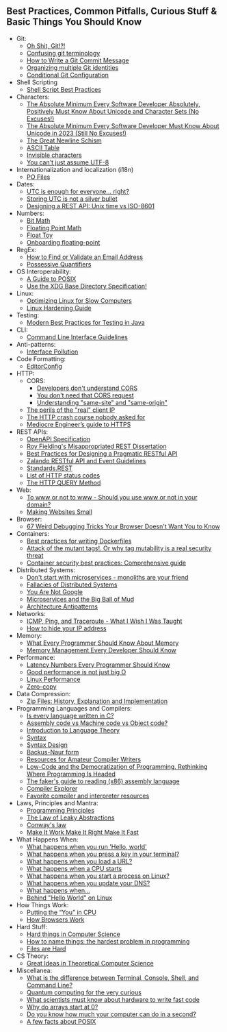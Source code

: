 ## Best Practices, Common Pitfalls, Curious Stuff & Basic Things You Should Know

- Git:
  - [Oh Shit, Git!?!](https://ohshitgit.com/)
  - [Confusing git terminology](https://jvns.ca/blog/2023/11/01/confusing-git-terminology/)
  - [How to Write a Git Commit Message](https://cbea.ms/git-commit/)
  - [Organizing multiple Git identities](https://garrit.xyz/posts/2023-10-13-organizing-multiple-git-identities)
  - [Conditional Git Configuration](https://blog.scottlowe.org/2023/12/15/conditional-git-configuration/)
- Shell Scripting
  - [Shell Script Best Practices](https://sharats.me/posts/shell-script-best-practices/)
- Characters:
  - [The Absolute Minimum Every Software Developer Absolutely, Positively Must Know About Unicode and Character Sets (No Excuses!)](https://www.joelonsoftware.com/2003/10/08/the-absolute-minimum-every-software-developer-absolutely-positively-must-know-about-unicode-and-character-sets-no-excuses/)
  - [The Absolute Minimum Every Software Developer Must Know About Unicode in 2023 (Still No Excuses!)](https://tonsky.me/blog/unicode/)
  - [The Great Newline Schism](https://blog.codinghorror.com/the-great-newline-schism/)
  - [ASCII Table](https://www.freecodecamp.org/news/ascii-table-hex-to-ascii-value-character-code-chart-2/)
  - [Invisible characters](https://invisible-characters.com/)
  - [You can't just assume UTF-8](https://csvbase.com/blog/9)
- Internationalization and localization (i18n)
  - [PO Files](https://www.gnu.org/software/gettext/manual/html_node/PO-Files.html)
- Dates:
  - [UTC is enough for everyone... right?](https://zachholman.com/talk/utc-is-enough-for-everyone-right)
  - [Storing UTC is not a silver bullet](https://codeblog.jonskeet.uk/2019/03/27/storing-utc-is-not-a-silver-bullet/)
  - [Designing a REST API: Unix time vs ISO-8601](https://nickb.dev/blog/designing-a-rest-api-unix-time-vs-iso-8601)
- Numbers:
  - [Bit Math](https://docs.arduino.cc/learn/programming/bit-math)
  - [Floating Point Math](https://0.30000000000000004.com/)
  - [Float Toy](https://evanw.github.io/float-toy/)
  - [Onboarding floating-point](https://www.altdevarts.com/p/onboarding-floating-point?r=yknp0&utm_campaign=post&utm_medium=web)
- RegEx:
  - [How to Find or Validate an Email Address](https://www.regular-expressions.info/email.html)
  - [Possessive Quantifiers](https://www.regular-expressions.info/possessive.html)
- OS Interoperability:
  - [A Guide to POSIX](https://www.baeldung.com/linux/posix)
  - [Use the XDG Base Directory Specification!](https://xdgbasedirectoryspecification.com/)
- Linux:
  - [Optimizing Linux for Slow Computers](https://www.akitaonrails.com/2017/01/17/optimizing-linux-for-slow-computers)
  - [Linux Hardening Guide](https://madaidans-insecurities.github.io/guides/linux-hardening.html#choosing-the-right-distro)
- Testing:
  - [Modern Best Practices for Testing in Java](https://phauer.com/2019/modern-best-practices-testing-java/)
- CLI:
  - [Command Line Interface Guidelines](https://clig.dev/)
- Anti-patterns:
  - [Interface Pollution](https://rakyll.org/interface-pollution/)
- Code Formatting:
  - [EditorConfig](https://editorconfig.org/)
- HTTP:
  - CORS:
    - [Developers don't understand CORS](https://fosterelli.co/developers-dont-understand-cors)
    - [You don't need that CORS request](https://nickolinger.com/blog/2021-08-04-you-dont-need-that-cors-request/)
    - [Understanding "same-site" and "same-origin"](https://web.dev/same-site-same-origin/)
  - [The perils of the "real" client IP](https://adam-p.ca/blog/2022/03/x-forwarded-for/)
  - [The HTTP crash course nobody asked for](https://fasterthanli.me/articles/the-http-crash-course-nobody-asked-for)
  - [Mediocre Engineer’s guide to HTTPS](https://devonperoutky.super.site/blog-posts/mediocre-engineers-guide-to-https)
- REST APIs:
  - [OpenAPI Specification](https://www.openapis.org)
  - [Roy Fielding's Misappropriated REST Dissertation](https://twobithistory.org/2020/06/28/rest.html)
  - [Best Practices for Designing a Pragmatic RESTful API](https://www.vinaysahni.com/best-practices-for-a-pragmatic-restful-api)
  - [Zalando RESTful API and Event Guidelines](https://opensource.zalando.com/restful-api-guidelines/)
  - [Standards.REST](https://standards.rest/)
  - [List of HTTP status codes](https://en.wikipedia.org/wiki/List_of_HTTP_status_codes)
  - [The HTTP QUERY Method](https://www.ietf.org/archive/id/draft-ietf-httpbis-safe-method-w-body-02.html)
- Web:
  - [To www or not to www - Should you use www or not in your domain?](https://www.bjornjohansen.com/www-or-not)
  - [Making Websites Small](https://santurcesoftware.com/making-web-sites-small)
- Browser:
  - [67 Weird Debugging Tricks Your Browser Doesn't Want You to Know](https://alan.norbauer.com/articles/browser-debugging-tricks)
- Containers:
  - [Best practices for writing Dockerfiles](https://docs.docker.com/develop/develop-images/dockerfile_best-practices/)
  - [Attack of the mutant tags!. Or why tag mutability is a real security threat](https://sysdig.com/blog/toctou-tag-mutability/)
  - [Container security best practices: Comprehensive guide](https://sysdig.com/blog/container-security-best-practices/)
- Distributed Systems:
  - [Don't start with microservices - monoliths are your friend](https://arnoldgalovics.com/microservices-in-production/)
  - [Fallacies of Distributed Systems](https://architecturenotes.co/fallacies-of-distributed-systems/)
  - [You Are Not Google](https://blog.bradfieldcs.com/you-are-not-google-84912cf44afb)
  - [Microservices and the Big Ball of Mud](https://www.infoq.com/news/2014/08/microservices_ballmud/)
  - [Architecture Antipatterns](https://architecture-antipatterns.tech/)
- Networks:
  - [ICMP, Ping, and Traceroute - What I Wish I Was Taught](https://xkln.net/blog/icmp-ping-and-traceroute--what-i-wish-i-was-taught/)
  - [How to hide your IP address](https://educatedguesswork.org/posts/traffic-relaying/)
- Memory:
  - [What Every Programmer Should Know About Memory](https://people.freebsd.org/~lstewart/articles/cpumemory.pdf)
  - [Memory Management Every Developer Should Know](https://webdeveloper.beehiiv.com/p/memory-management-every-programmer-know)
- Performance:
  - [Latency Numbers Every Programmer Should Know](https://samwho.dev/numbers/)
  - [Good performance is not just big O](https://jmmv.dev/2023/09/performance-is-not-big-o.html)
  - [Linux Performance](https://www.brendangregg.com/linuxperf.html)
  - [Zero-copy](https://en.wikipedia.org/wiki/Zero-copy)
- Data Compression:
  - [Zip Files: History, Explanation and Implementation](https://www.hanshq.net/zip.html)
- Programming Languages and Compilers:
  - [Is every language written in C?](https://softwareengineering.stackexchange.com/questions/267086/is-every-language-written-in-c)
  - [Assembly code vs Machine code vs Object code?](https://stackoverflow.com/questions/466790/assembly-code-vs-machine-code-vs-object-code)
  - [Introduction to Language Theory](https://cs.lmu.edu/~ray/notes/languagetheory/)
  - [Syntax](https://cs.lmu.edu/~ray/notes/syntax/)
  - [Syntax Design](https://cs.lmu.edu/~ray/notes/syntaxdesign/)
  - [Backus-Naur form](https://en.wikipedia.org/wiki/Backus%E2%80%93Naur_form)
  - [Resources for Amateur Compiler Writers](https://c9x.me/compile/bib/)
  - [Low-Code and the Democratization of Programming. Rethinking Where Programming Is Headed](https://www.oreilly.com/radar/low-code-and-the-democratization-of-programming/)
  - [The faker's guide to reading (x86) assembly language](https://www.timdbg.com/posts/fakers-guide-to-assembly/)
  -  [Compiler Explorer](https://godbolt.org/)
  - [Favorite compiler and interpreter resources](https://lists.eatonphil.com/compilers-and-interpreters.html)
- Laws, Principles and Mantra:
  - [Programming Principles](https://java-design-patterns.com/principles/)
  - [The Law of Leaky Abstractions](https://www.joelonsoftware.com/2002/11/11/the-law-of-leaky-abstractions/)
  - [Conway's law](https://en.wikipedia.org/wiki/Conway%27s_law)
  - [Make It Work Make It Right Make It Fast](https://wiki.c2.com/?MakeItWorkMakeItRightMakeItFast)
- What Happens When:
  - [What happens when you run 'Hello, world'](https://jvns.ca/blog/2013/11/29/what-happens-when-you-run-a-unix-program/)
  - [What happens when you press a key in your terminal?](https://jvns.ca/blog/2022/07/20/pseudoterminals/)
  - [What happens when you load a URL?](https://danluu.com/navigate-url/)
  - [What happens when a CPU starts](https://lateblt.tripod.com/bit68.txt)
  - [What happens when you start a process on Linux?](https://jvns.ca/blog/2016/10/04/exec-will-eat-your-brain/)
  - [What happens when you update your DNS?](https://jvns.ca/blog/how-updating-dns-works/)
  - [What happens when...](https://github.com/alex/what-happens-when)
  - [Behind "Hello World" on Linux](https://jvns.ca/blog/2023/08/03/behind--hello-world/)
- How Things Work:
  - [Putting the “You” in CPU](https://cpu.land/)
  - [How Browsers Work](https://developer.mozilla.org/en-US/docs/Web/Performance/How_browsers_work)
- Hard Stuff:
  - [Hard things in Computer Science](https://blog.frankel.ch/hard-things-computer-science/)
  - [How to name things: the hardest problem in programming](https://www.slideshare.net/pirhilton/how-to-name-things-the-hardest-problem-in-programming)
  - [Files are Hard](https://danluu.com/file-consistency/)
- CS Theory:
  - [Great Ideas in Theoretical Computer Science](https://www.cs251.com/)  
- Miscellanea:
  - [What is the difference between Terminal, Console, Shell, and Command Line?](https://askubuntu.com/questions/506510/what-is-the-difference-between-terminal-console-shell-and-command-line)
  - [Quantum computing for the very curious](https://quantum.country/qcvc)
  - [What scientists must know about hardware to write fast code](https://viralinstruction.com/posts/hardware/)
  - [Why do arrays start at 0?](https://buttondown.email/hillelwayne/archive/why-do-arrays-start-at-0/)
  - [Do you know how much your computer can do in a second?](https://computers-are-fast.github.io/)
  - [A few facts about POSIX](https://vorakl.com/articles/posix/)
